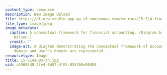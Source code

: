 ```yaml
---
content_type: resource
description: New image Upload
file: https://ol-ocw-studio-app-qa.s3.amazonaws.com/courses/15-514-financial-and-managerial-accounting-summer-2003/a55685d02fe48d47df03035f60a90d84_15-514su03-th.jpg
file_type: image/jpeg
image_metadata:
  caption: A conceptual framework for financial accounting. (Diagram by Prof. G. Peter
    Wilson.)
  credit: ''
  image-alt: A diagram demonstrating the conceptual framework of accounting.  Preparer's
    domain and user's domain are represented.
resourcetype: Image
title: 15-514su03-th.jpg
uid: a55685d0-2fe4-8d47-df03-035f60a90d84
---
```

